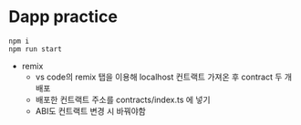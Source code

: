 # Dapp practice

```
npm i
npm run start
```

- remix
  - vs code의 remix 탭을 이용해 localhost 컨트랙트 가져온 후 contract 두 개 배포
  - 배포한 컨트랙트 주소를 contracts/index.ts 에 넣기
  - ABI도 컨트랙트 변경 시 바꿔야함
